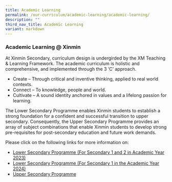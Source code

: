 ```yaml
---
title: Academic Learning
permalink: /our-curriculum/academic-learning/academic-learning/
description: ""
third_nav_title: Academic Learning
variant: markdown
---
```

### Academic Learning @ Xinmin
At Xinmin Secondary, curriculum design is undergirded by the XM Teaching &amp; Learning Framework. The academic curriculum is holistic and comprehensive, and implemented through the 3 ‘C’ approach.

* Create – Through critical and inventive thinking, applied to real world contexts.<br>
* Connect – To knowledge, people and world.<br>
* Cultivate – A sound identity anchored in values and a lifelong passion for learning.


				 
The Lower Secondary Programme enables Xinmin students to establish a strong foundation for a confident and successful transition to upper secondary. Consequently, the Upper Secondary Programme provides an array of subject combinations that enable Xinmin students to develop strong pre-requisites for post-secondary education and future work demands.



Please click on the following links for more information on:
* [Lower Secondary Programme (For Secondary 1 and 2 in Academic Year 2023)](/our-curriculum/academic-learning/lower-sec-programme-2023/)
* [Lower Secondary Programme (For Secondary 1 in the Academic  Year 2024)](/our-curriculum/academic-learning/lower-sec-programmer-2024/)
* [Upper Secondary Programme](/our-curriculum/academic-learning/upper-sec-programme/)